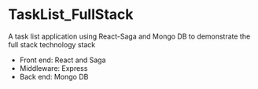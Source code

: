 # TaskList_FullStack
A task list application using React-Saga and Mongo DB to demonstrate the full stack technology stack

- Front end: React and Saga
- Middleware: Express
- Back end: Mongo DB
